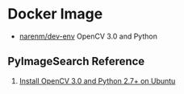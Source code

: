 # Docker Image 

- [narenm/dev-env](https://github.com/naren-m/Dockerfiles/tree/master/dev-env) OpenCV 3.0 and Python

## PyImageSearch Reference
1. [Install OpenCV 3.0 and Python 2.7+ on Ubuntu](http://www.pyimagesearch.com/2015/06/22/install-opencv-3-0-and-python-2-7-on-ubuntu/)
